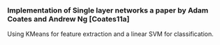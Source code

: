 ### Implementation of Single layer networks a paper by Adam Coates and Andrew Ng [Coates11a]
Using KMeans for feature extraction and a linear SVM for classification.